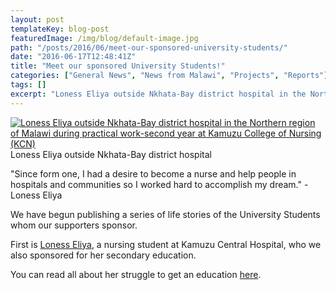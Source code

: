 ```yaml
---
layout: post
templateKey: blog-post
featuredImage: /img/blog/default-image.jpg
path: "/posts/2016/06/meet-our-sponsored-university-students/"
date: "2016-06-17T12:48:41Z"
title: "Meet our sponsored University Students!"
categories: ["General News", "News from Malawi", "Projects", "Reports"]
tags: []
excerpt: "Loness Eliya outside Nkhata-Bay district hospital in the Northern region of Malawi during practical..."
---
```


[![Loness Eliya outside Nkhata-Bay district hospital in the Northern region of Malawi during practical work-second year at Kamuzu College of Nursing (KCN)](https://www.africanvision.org.uk/africa-vision-news/wp-content/uploads/2016/06/Loness-Eliya-Nkhata-Bay-Hospital-1-300x169.jpg)](https://www.africanvision.org.uk/africa-vision-news/wp-content/uploads/2016/06/Loness-Eliya-Nkhata-Bay-Hospital-1.jpg) Loness Eliya outside Nkhata-Bay district hospital

"Since form one, I had a desire to become a nurse and help people in hospitals and communities so I worked hard to accomplish my dream." - Loness Eliya

We have begun publishing a series of life stories of the University Students whom our supporters sponsor.

First is [Loness Eliya](https://www.africanvision.org.uk/projects/university-scholarships/loness-eliya-story-of-a-sponsored-university-student/), a nursing student at Kamuzu Central Hospital, who we also sponsored for her secondary education.

You can read all about her struggle to get an education [here](https://www.africanvision.org.uk/projects/university-scholarships/loness-eliya-story-of-a-sponsored-university-student/).